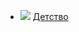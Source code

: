 * ![](/books/prose_classic/Лев%20Толстой/Детство.jpg) [Детство](/books/prose_classic/Лев%20Толстой/Детство)